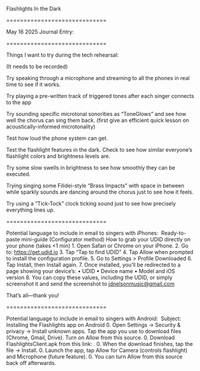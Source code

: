 Flashlights In the Dark

=============================

May 16 2025 Journal Entry:

=============================

Things I want to try during the tech rehearsal:

(It needs to be recorded)

Try speaking through a microphone and streaming to all the phones in real time to see if it works. 

Try playing a pre-written track of triggered tones after each singer connects to the app

Try sounding specific microtonal sonorities as “ToneGlows” and see how well the chorus can sing them back. (first give an efficient quick lesson on acoustically-informed microtonality)

Test how loud the phone system can get.

Test the flashlight features in the dark. Check to see how similar everyone’s flashlight colors and brightness levels are. 

Try some slow swells in brightness to see how smoothly they can be executed. 

Trying singing some Filidei-style “Brass Impacts” with space in between while sparkly sounds are dancing around the chorus just to see how it feels. 

Try using a “Tick-Tock” clock ticking sound just to see how precisely everything lines up. 

=============================


Potential language to include in email to singers with iPhones: 
Ready-to-paste mini-guide (Configurator method)
How to grab your UDID directly on your phone (takes <1 min)
    1.    Open Safari or Chrome on your iPhone.
    2.    Go to: https://get.udid.io
    3.    Tap “Tap to find UDID”
    4.    Tap Allow when prompted to install the configuration profile.
    5.    Go to Settings > Profile Downloaded
    6.    Tap Install, then Install again.
    7.    Once installed, you’ll be redirected to a page showing your device’s:
        •    UDID
        •    Device name
        •    Model and iOS version
    8.    You can copy these values, including the UDID, or simply screenshot it and send the screenshot to jdnelsonmusic@gmail.com

That’s all—thank you!

=============================


Potential language to include in email to singers with Android:  Subject: Installing the Flashlights app on Android
    0.    Open Settings → Security & privacy → Install unknown apps. Tap the app you use to download files (Chrome, Gmail, Drive). Turn on Allow from this source.
    0.    Download FlashlightsClient.apk from this link: <your-link>.
    0.    When the download finishes, tap the file → Install.
    0.    Launch the app, tap Allow for Camera (controls flashlight) and Microphone (future feature).
    0.    You can turn Allow from this source back off afterwards.







